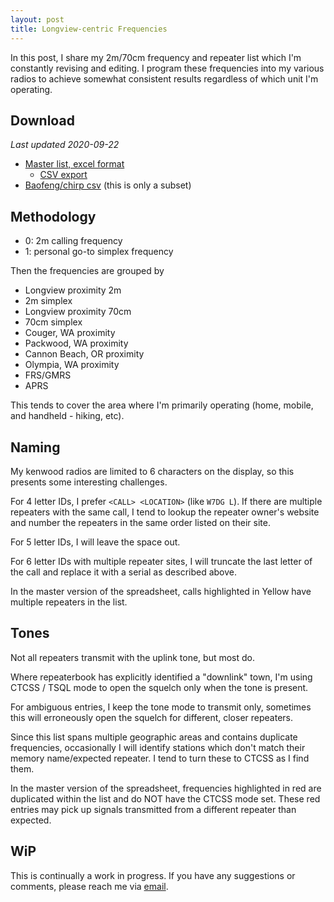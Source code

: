 ```yaml
---
layout: post
title: Longview-centric Frequencies
---
```


In this post, I share my 2m/70cm frequency and repeater list
which I'm constantly revising and editing. I program these frequencies
into my various radios to achieve somewhat consistent results
regardless of which unit I'm operating.

## Download

_Last updated 2020-09-22_

* [Master list, excel format](/assets/2020_09_22_Longview-centric_Frequencies.xlsx)
  * [CSV export](/assets/2020_09_22_Longview-centric_Frequencies.csv)
* [Baofeng/chirp csv](/assets/2020_09_22_baofeng.csv) (this is only a subset)

## Methodology

* 0: 2m calling frequency
* 1: personal go-to simplex frequency

Then the frequencies are grouped by

* Longview proximity 2m
* 2m simplex
* Longview proximity 70cm
* 70cm simplex
* Couger, WA proximity
* Packwood, WA proximity
* Cannon Beach, OR proximity
* Olympia, WA proximity
* FRS/GMRS
* APRS

This tends to cover the area where I'm primarily operating (home,
mobile, and handheld - hiking, etc).

## Naming

My kenwood radios are limited to 6 characters on the display, so
this presents some interesting challenges.

For 4 letter IDs, I prefer `<CALL> <LOCATION>` (like `W7DG L`).
If there are multiple repeaters with the same call, I tend to lookup the
repeater owner's website and number the repeaters in the same order listed on
their site.

For 5 letter IDs, I will leave the space out.

For 6 letter IDs with multiple repeater sites, I will truncate the last
letter of the call and replace it with a serial as described above.

In the master version of the spreadsheet, calls highlighted in Yellow
have multiple repeaters in the list.

## Tones

Not all repeaters transmit with the uplink tone, but most do.

Where repeaterbook has explicitly identified a "downlink" town, I'm
using CTCSS / TSQL mode to open the squelch only when the tone is present.

For ambiguous entries, I keep the tone mode to transmit only, sometimes
this will erroneously open the squelch for different, closer repeaters.

Since this list spans multiple geographic areas and contains duplicate
frequencies, occasionally I will identify stations which don't match
their memory name/expected repeater. I tend to turn these to CTCSS
as I find them.

In the master version of the spreadsheet, frequencies highlighted in red
are duplicated within the list and do NOT have the CTCSS mode set. These
red entries may pick up signals transmitted from a different repeater
than expected.

## WiP

This is continually a work in progress. If you have any suggestions or
comments, please reach me via [email](mailto:kf7hvm@0x26.net).
